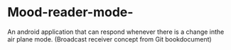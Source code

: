 # Mood-reader-mode-
An android application​ ​that​ ​can​ ​respond​ ​whenever​ ​there​ ​is​ ​a​ ​change​ ​in​ ​the​ ​air​ ​plane mode. (Broadcast​ ​receiver​ ​concept​ ​from​ ​Git​ ​book​ ​document​)
